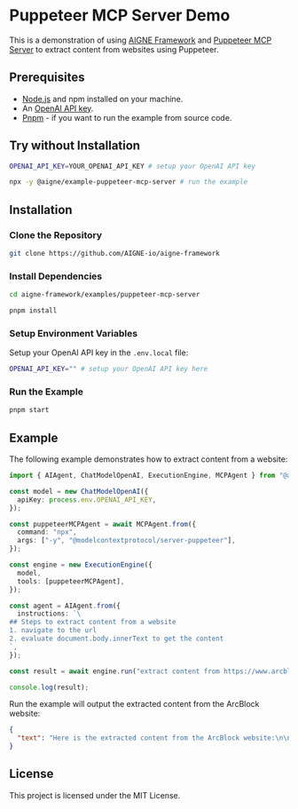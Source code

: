 # Puppeteer MCP Server Demo

This is a demonstration of using [AIGNE Framework](https://github.com/AIGNE-io/aigne-framework) and [Puppeteer MCP Server](https://github.com/modelcontextprotocol/servers/tree/8bd41eb0b3cf48aea0d1fe5b6c7029736092dcb1/src/puppeteer) to extract content from websites using Puppeteer.

## Prerequisites

- [Node.js](https://nodejs.org) and npm installed on your machine.
- An [OpenAI API key](https://openai.com).
- [Pnpm](https://pnpm.io) - if you want to run the example from source code.

## Try without Installation

```bash
OPENAI_API_KEY=YOUR_OPENAI_API_KEY # setup your OpenAI API key

npx -y @aigne/example-puppeteer-mcp-server # run the example
```

## Installation

### Clone the Repository

```bash
git clone https://github.com/AIGNE-io/aigne-framework
```

### Install Dependencies

```bash
cd aigne-framework/examples/puppeteer-mcp-server

pnpm install
```

### Setup Environment Variables

Setup your OpenAI API key in the `.env.local` file:

```bash
OPENAI_API_KEY="" # setup your OpenAI API key here
```

### Run the Example

```bash
pnpm start
```

## Example

The following example demonstrates how to extract content from a website:

```typescript
import { AIAgent, ChatModelOpenAI, ExecutionEngine, MCPAgent } from "@aigne/core";

const model = new ChatModelOpenAI({
  apiKey: process.env.OPENAI_API_KEY,
});

const puppeteerMCPAgent = await MCPAgent.from({
  command: "npx",
  args: ["-y", "@modelcontextprotocol/server-puppeteer"],
});

const engine = new ExecutionEngine({
  model,
  tools: [puppeteerMCPAgent],
});

const agent = AIAgent.from({
  instructions: `\
## Steps to extract content from a website
1. navigate to the url
2. evaluate document.body.innerText to get the content
`,
});

const result = await engine.run("extract content from https://www.arcblock.io", agent);

console.log(result);
```

Run the example will output the extracted content from the ArcBlock website:

```json
{
  "text": "Here is the extracted content from the ArcBlock website:\n\n---\n\n**Redefining Software Architect and Ecosystems**\n\nA total solution for building decentralized applications ...",
}
```

## License

This project is licensed under the MIT License.
